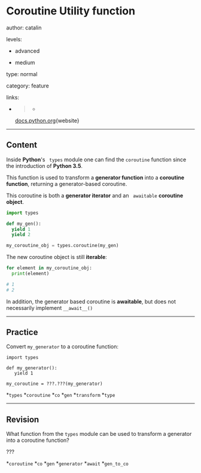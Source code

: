 # Coroutine Utility function
author: catalin

levels:

  - advanced

  - medium

type: normal

category: feature

links:

  - >-
    [docs.python.org](https://docs.python.org/3.5/library/types.html#coroutine-utility-functions){website}

---
## Content

Inside **Python**'s ` types`  module one can find the `coroutine` function since the introduction of **Python 3.5**. 

This function is used to transform a **generator function** into a **coroutine function**, returning a generator-based coroutine.

This coroutine is both a **generator iterator** and an ` awaitable`  **coroutine object**.

```python
import types

def my_gen():
  yield 1
  yield 2

my_coroutine_obj = types.coroutine(my_gen)
```

The new coroutine object is still **iterable**:
```python
for element in my_coroutine_obj:
  print(element)

# 1
# 2
```

In addition, the generator based coroutine is **awaitable**, but does not necessarily implement `__await__()`

---
## Practice

Convert `my_generator` to a coroutine function:
```
import types

def my_generator():
   yield 1

my_coroutine = ???.???(my_generator)
```
*`types`
*`coroutine`
*`co`
*`gen`
*`transform`
*`type`

---
## Revision

What function from the `types` module can be used to transform a generator into a coroutine function?

???

*`coroutine`
*`co`
*`gen`
*`generator`
*`await`
*`gen_to_co`
